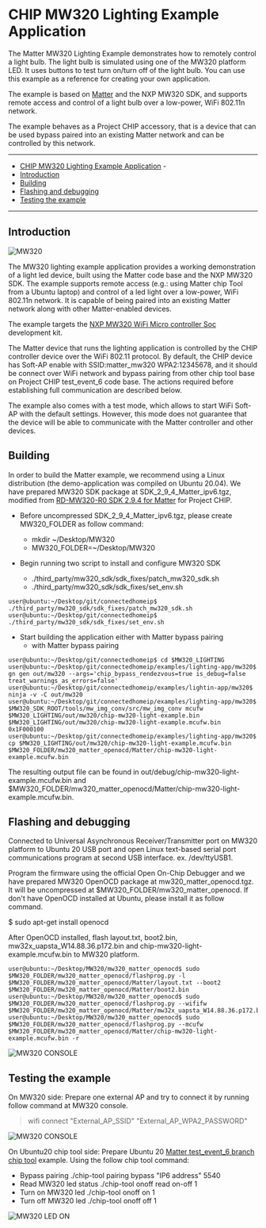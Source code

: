 # CHIP MW320 Lighting Example Application

The Matter MW320 Lighting Example demonstrates how to remotely control a light
bulb. The light bulb is simulated using one of the MW320 platform LED. It uses
buttons to test turn on/turn off of the light bulb. You can use this example as
a reference for creating your own application.

The example is based on
[Matter](https://github.com/project-chip/connectedhomeip) and the NXP MW320 SDK,
and supports remote access and control of a light bulb over a low-power, WiFi
802.11n network.

The example behaves as a Project CHIP accessory, that is a device that can be
used bypass paired into an existing Matter network and can be controlled by this
network.

<hr>

-   [CHIP MW320 Lighting Example Application](#chip-mw320-lighting-example-application) -
-   [Introduction](#introduction)
-   [Building](#building)
-   [Flashing and debugging](#flashdebug)
-   [Testing the example](#testing-the-example)

<hr>

<a name="intro"></a>

## Introduction

![MW320](../../platform/mw320/doc/images/mw320.jpg)

The MW320 lighting example application provides a working demonstration of a
light led device, built using the Matter code base and the NXP MW320 SDK. The
example supports remote access (e.g.: using Matter chip Tool from a Ubuntu
laptop) and control of a led light over a low-power, WiFi 802.11n network. It is
capable of being paired into an existing Matter network along with other
Matter-enabled devices.

The example targets the
[NXP MW320 WiFi Micro controller Soc](https://www.nxp.com/products/wireless/wi-fi-plus-bluetooth/88mw32x-802-11n-wi-fi-microcontroller-soc:88MW32X)
development kit.

The Matter device that runs the lighting application is controlled by the CHIP
controller device over the WiFi 802.11 protocol. By default, the CHIP device has
Soft-AP enable with SSID:matter_mw320 WPA2:12345678, and it should be connect
over WiFi network and bypass pairing from other chip tool base on Project CHIP
test_event_6 code base. The actions required before establishing full
communication are described below.

The example also comes with a test mode, which allows to start WiFi Soft-AP with
the default settings. However, this mode does not guarantee that the device will
be able to communicate with the Matter controller and other devices.

<a name="building"></a>

## Building

In order to build the Matter example, we recommend using a Linux distribution
(the demo-application was compiled on Ubuntu 20.04). We have prepared MW320 SDK
package at SDK_2_9_4_Matter_ipv6.tgz, modified from
[RD-MW320-R0 SDK 2.9.4 for Matter](https://mcuxpresso.nxp.com/) for Project
CHIP.

-   Before uncompressed SDK_2_9_4_Matter_ipv6.tgz, please create MW320_FOLDER as
    follow command:

    -   mkdir ~/Desktop/MW320
    -   MW320_FOLDER=~/Desktop/MW320

-   Begin running two script to install and configure MW320 SDK
    -   ./third_party/mw320_sdk/sdk_fixes/patch_mw320_sdk.sh
    -   ./third_party/mw320_sdk/sdk_fixes/set_env.sh

```
user@ubuntu:~/Desktop/git/connectedhomeip$ ./third_party/mw320_sdk/sdk_fixes/patch_mw320_sdk.sh
user@ubuntu:~/Desktop/git/connectedhomeip$ ./third_party/mw320_sdk/sdk_fixes/set_env.sh
```

-   Start building the application either with Matter bypass pairing
    -   with Matter bypass pairing

```
user@ubuntu:~/Desktop/git/connectedhomeip$ cd $MW320_LIGHTING
user@ubuntu:~/Desktop/git/connectedhomeip/examples/lighting-app/mw320$ gn gen out/mw320 --args='chip_bypass_rendezvous=true is_debug=false treat_warnings_as_errors=false'
user@ubuntu:~/Desktop/git/connectedhomeip/examples/lightin-app/mw320$ ninja -v -C out/mw320
user@ubuntu:~/Desktop/git/connectedhomeip/examples/lighting-app/mw320$ $MW320_SDK_ROOT/tools/mw_img_conv/src/mw_img_conv mcufw $MW320_LIGHTING/out/mw320/chip-mw320-light-example.bin $MW320_LIGHTING/out/mw320/chip-mw320-light-example.mcufw.bin 0x1F000100
user@ubuntu:~/Desktop/git/connectedhomeip/examples/lighting-app/mw320$ cp $MW320_LIGHTING/out/mw320/chip-mw320-light-example.mcufw.bin $MW320_FOLDER/mw320_matter_openocd/Matter/chip-mw320-light-example.mcufw.bin
```

The resulting output file can be found in
out/debug/chip-mw320-light-example.mcufw.bin and
\$MW320_FOLDER/mw320_matter_openocd/Matter/chip-mw320-light-example.mcufw.bin.

<a name="flashdebug"></a>

## Flashing and debugging

Connected to Universal Asynchronous Receiver/Transmitter port on MW320 platform
to Ubuntu 20 USB port and open Linux text-based serial port communications
program at second USB interface. ex. /dev/ttyUSB1.

Program the firmware using the official Open On-Chip Debugger and we have
prepared MW320 OpenOCD package at mw320_matter_openocd.tgz. It will be
uncompressed at \$MW320_FOLDER/mw320_matter_openocd. If don't have OpenOCD
installed at Ubuntu, please install it as follow command.

\$ sudo apt-get install openocd

After OpenOCD installed, flash layout.txt, boot2.bin,
mw32x_uapsta_W14.88.36.p172.bin and chip-mw320-light-example.mcufw.bin to MW320
platform.

```
user@ubuntu:~/Desktop/MW320/mw320_matter_openocd$ sudo $MW320_FOLDER/mw320_matter_openocd/flashprog.py -l $MW320_FOLDER/mw320_matter_openocd/Matter/layout.txt --boot2 $MW320_FOLDER/mw320_matter_openocd/Matter/boot2.bin
user@ubuntu:~/Desktop/MW320/mw320_matter_openocd$ sudo $MW320_FOLDER/mw320_matter_openocd/flashprog.py --wififw $MW320_FOLDER/mw320_matter_openocd/Matter/mw32x_uapsta_W14.88.36.p172.bin
user@ubuntu:~/Desktop/MW320/mw320_matter_openocd$ sudo $MW320_FOLDER/mw320_matter_openocd/flashprog.py --mcufw $MW320_FOLDER/mw320_matter_openocd/Matter/chip-mw320-light-example.mcufw.bin -r
```

![MW320 CONSOLE](../../platform/mw320/doc/images/mw320_console.jpg)

## Testing the example

On MW320 side: Prepare one external AP and try to connect it by running follow
command at MW320 console.

> wifi connect "External_AP_SSID" "External_AP_WPA2_PASSWORD"

![MW320 CONSOLE](../../platform/mw320/doc/images/mw320_console.jpg)

On Ubuntu20 chip tool side: Prepare Ubuntu 20
[Matter test_event_6 branch chip tool](https://github.com/project-chip/connectedhomeip/tree/test_event_6/examples/chip-tool)
example. Using the follow chip tool command:

-   Bypass pairing ./chip-tool pairing bypass "IP6 address" 5540
-   Read MW320 led status ./chip-tool onoff read on-off 1
-   Turn on MW320 led ./chip-tool onoff on 1
-   Turn off MW320 led ./chip-tool onoff off 1

![MW320 LED ON](../../platform/mw320/doc/images/mw320_on.jpg)
